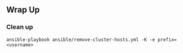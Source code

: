 ## Wrap Up


### Clean up

```
ansible-playbook ansible/remove-cluster-hosts.yml -K -e prefix=<username>
```
<!-- .element: style="font-size:13pt;"  -->
